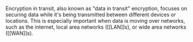 Encryption in transit, also known as "data in transit" encryption, focuses on securing data while it's being transmitted between different devices or locations. This is especially important when data is moving over networks, such as the internet, local area networks ([[LAN]]s), or wide area networks ([[WAN]]s).